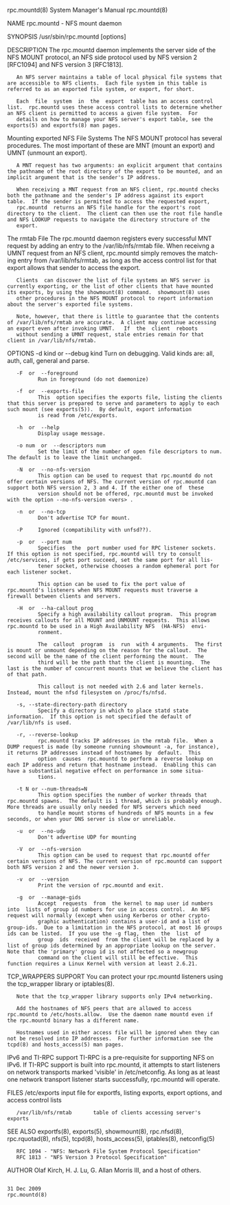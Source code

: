 rpc.mountd(8)                                                                              System Manager's Manual                                                                              rpc.mountd(8)



NAME
       rpc.mountd - NFS mount daemon

SYNOPSIS
       /usr/sbin/rpc.mountd [options]

DESCRIPTION
       The rpc.mountd daemon implements the server side of the NFS MOUNT protocol, an NFS side protocol used by NFS version 2 [RFC1094] and NFS version 3 [RFC1813].

       An NFS server maintains a table of local physical file systems that are accessible to NFS clients.  Each file system in this table is referred to as an exported file system, or export, for short.

       Each  file  system  in  the  export  table has an access control list.  rpc.mountd uses these access control lists to determine whether an NFS client is permitted to access a given file system.  For
       details on how to manage your NFS server's export table, see the exports(5) and exportfs(8) man pages.

   Mounting exported NFS File Systems
       The NFS MOUNT protocol has several procedures.  The most important of these are MNT (mount an export) and UMNT (unmount an export).

       A MNT request has two arguments: an explicit argument that contains the pathname of the root directory of the export to be mounted, and an implicit argument that is the sender's IP address.

       When receiving a MNT request from an NFS client, rpc.mountd checks both the pathname and the sender's IP address against its export table.  If the sender is permitted to access the requested export,
       rpc.mountd  returns an NFS file handle for the export's root directory to the client.  The client can then use the root file handle and NFS LOOKUP requests to navigate the directory structure of the
       export.

   The rmtab File
       The rpc.mountd daemon registers every successful MNT request by adding an entry to the /var/lib/nfs/rmtab file.  When receivng a UMNT request from an NFS client, rpc.mountd simply removes the match-
       ing entry from /var/lib/nfs/rmtab, as long as the access control list for that export allows that sender to access the export.

       Clients  can discover the list of file systems an NFS server is currently exporting, or the list of other clients that have mounted its exports, by using the showmount(8) command.  showmount(8) uses
       other procedures in the NFS MOUNT protocol to report information about the server's exported file systems.

       Note, however, that there is little to guarantee that the contents of /var/lib/nfs/rmtab are accurate.  A client may continue accessing an export even after invoking UMNT.   If  the  client  reboots
       without sending a UMNT request, stale entries remain for that client in /var/lib/nfs/rmtab.

OPTIONS
       -d kind  or  --debug kind
              Turn on debugging. Valid kinds are: all, auth, call, general and parse.

       -F  or  --foreground
              Run in foreground (do not daemonize)

       -f  or  --exports-file
              This  option specifies the exports file, listing the clients that this server is prepared to serve and parameters to apply to each such mount (see exports(5)).  By default, export information
              is read from /etc/exports.

       -h  or  --help
              Display usage message.

       -o num  or  --descriptors num
              Set the limit of the number of open file descriptors to num. The default is to leave the limit unchanged.

       -N  or  --no-nfs-version
              This option can be used to request that rpc.mountd do not offer certain versions of NFS. The current version of rpc.mountd can support both NFS version 2, 3 and 4. If the either one of  these
              version should not be offered, rpc.mountd must be invoked with the option --no-nfs-version <vers> .

       -n  or  --no-tcp
              Don't advertise TCP for mount.

       -P     Ignored (compatibility with unfsd??).

       -p  or  --port num
              Specifies  the  port number used for RPC listener sockets.  If this option is not specified, rpc.mountd will try to consult /etc/services, if gets port succeed, set the same port for all lis-
              tener socket, otherwise chooses a random ephemeral port for each listener socket.

              This option can be used to fix the port value of rpc.mountd's listeners when NFS MOUNT requests must traverse a firewall between clients and servers.

       -H  or  --ha-callout prog
              Specify a high availability callout program.  This program receives callouts for all MOUNT and UNMOUNT requests.  This allows rpc.mountd to be used in a High Availability NFS  (HA-NFS)  envi-
              ronment.

              The  callout  program  is  run  with 4 arguments.  The first is mount or unmount depending on the reason for the callout.  The second will be the name of the client performing the mount.  The
              third will be the path that the client is mounting.  The last is the number of concurrent mounts that we believe the client has of that path.

              This callout is not needed with 2.6 and later kernels.  Instead, mount the nfsd filesystem on /proc/fs/nfsd.

       -s, --state-directory-path directory
              Specify a directory in which to place statd state information.  If this option is not specified the default of /var/lib/nfs is used.

       -r, --reverse-lookup
              rpc.mountd tracks IP addresses in the rmtab file.  When a DUMP request is made (by someone running showmount -a, for instance), it returns IP addresses instead of hostnames by  default.  This
              option  causes  rpc.mountd to perform a reverse lookup on each IP address and return that hostname instead.  Enabling this can have a substantial negative effect on performance in some situa-
              tions.

       -t N or --num-threads=N
              This option specifies the number of worker threads that rpc.mountd spawns.  The default is 1 thread, which is probably enough.  More threads are usually only needed for NFS servers which need
              to handle mount storms of hundreds of NFS mounts in a few seconds, or when your DNS server is slow or unreliable.

       -u  or  --no-udp
              Don't advertise UDP for mounting

       -V  or  --nfs-version
              This option can be used to request that rpc.mountd offer certain versions of NFS. The current version of rpc.mountd can support both NFS version 2 and the newer version 3.

       -v  or  --version
              Print the version of rpc.mountd and exit.

       -g  or  --manage-gids
              Accept  requests  from  the kernel to map user id numbers into  lists of group id numbers for use in access control.  An NFS request will normally (except when using Kerberos or other crypto-
              graphic authentication) contains a user-id and a list of group-ids.  Due to a limitation in the NFS protocol, at most 16 groups ids can be listed.  If you use the -g flag, then  the  list  of
              group  ids  received  from the client will be replaced by a list of group ids determined by an appropriate lookup on the server. Note that the 'primary' group id is not affected so a newgroup
              command on the client will still be effective.  This function requires a Linux Kernel with version at least 2.6.21.

TCP_WRAPPERS SUPPORT
       You can protect your rpc.mountd listeners using the tcp_wrapper library or iptables(8).

       Note that the tcp_wrapper library supports only IPv4 networking.

       Add the hostnames of NFS peers that are allowed to access rpc.mountd to /etc/hosts.allow.  Use the daemon name mountd even if the rpc.mountd binary has a different name.

       Hostnames used in either access file will be ignored when they can not be resolved into IP addresses.  For further information see the tcpd(8) and hosts_access(5) man pages.

   IPv6 and TI-RPC support
       TI-RPC is a pre-requisite for supporting NFS on IPv6.  If TI-RPC support is built into rpc.mountd, it attempts to start listeners on network transports marked 'visible' in /etc/netconfig.   As  long
       as at least one network transport listener starts successfully, rpc.mountd will operate.

FILES
       /etc/exports             input file for exportfs, listing exports, export options, and access control lists

       /var/lib/nfs/rmtab       table of clients accessing server's exports

SEE ALSO
       exportfs(8), exports(5), showmount(8), rpc.nfsd(8), rpc.rquotad(8), nfs(5), tcpd(8), hosts_access(5), iptables(8), netconfig(5)

       RFC 1094 - "NFS: Network File System Protocol Specification"
       RFC 1813 - "NFS Version 3 Protocol Specification"

AUTHOR
       Olaf Kirch, H. J. Lu, G. Allan Morris III, and a host of others.



                                                                                                 31 Dec 2009                                                                                    rpc.mountd(8)
